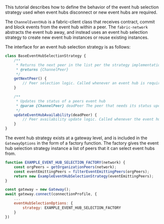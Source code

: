This tutorial describes how to define the behavior of the event hub selection strategy used when event hubs disconnect or new event hubs are required.

The `ChannelEventHub` is a fabric-client class that receives contract, commit and block events from the event hub within a peer. The `fabric-network` abstracts the event hub away, and instead uses an event hub selection strategy to create new event hub instances or reuse existing instances. 

The interface for an event hub selection strategy is as follows:

```javascript
class BaseEventHubSelectionStrategy {
	/**
	 * Returns the next peer in the list per the strategy implementation
	 * @returns {ChannelPeer}
	 */
	getNextPeer() {
		// Peer selection logic. Called whenever an event hub is required
	}

	/**
	 * Updates the status of a peers event hub
	 * @param {ChannelPeer} deadPeer The peer that needs its status updating
	 */
	updateEventHubAvailability(deadPeer) {
		// Peer availability update logic. Called whenever the event hub disconnects.
	}
}
```

The event hub strategy exists at a gateway level, and is included in the `GatewayOptions` in the form of a factory function. The factory gives the event hub selection strategy instance a list of peers that it can select event hubs from. 

```javascript
function EXAMPLE_EVENT_HUB_SELECTION_FACTORY(network) {
	const orgPeers = getOrganizationPeers(network);
	const eventEmittingPeers = filterEventEmittingPeers(orgPeers);
	return new ExampleEventHubSelectionStrategy(eventEmittingPeers);
}

const gateway = new Gateway();
await gateway.connect(connectionProfile, {
	...
	eventHubSelectionOptions: {
		strategy: EXAMPLE_EVENT_HUB_SELECTION_FACTORY
	}
})
```
